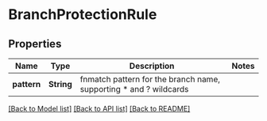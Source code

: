 # BranchProtectionRule

## Properties

Name | Type | Description | Notes
------------ | ------------- | ------------- | -------------
**pattern** | **String** | fnmatch pattern for the branch name, supporting * and ? wildcards | 

[[Back to Model list]](../README.md#documentation-for-models) [[Back to API list]](../README.md#documentation-for-api-endpoints) [[Back to README]](../README.md)


